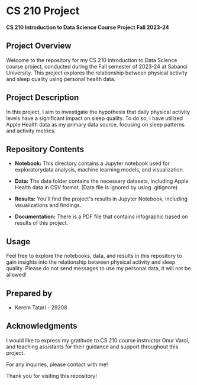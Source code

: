 # CS 210 Project

**CS 210 Introduction to Data Science Course Project**
**Fall 2023-24**

## Project Overview

Welcome to the repository for my CS 210 Introduction to Data Science course project, conducted during the Fall semester of 2023-24 at Sabanci University. This project explores the relationship between physical activity and sleep quality using personal health data.

## Project Description

In this project, I aim to investigate the hypothesis that daily physical activity levels have a significant impact on sleep quality. To do so, I have utilized Apple Health data as my primary data source, focusing on sleep patterns and activity metrics.

## Repository Contents

- **Notebook:** This directory contains a Jupyter notebook used for exploratorydata analysis, machine learning models, and visualization.

- **Data:** The data folder contains the necessary datasets, including Apple Health data in CSV format. (Data file is ignored by using .gitignore)

- **Results:** You'll find the project's results in Jupyter Notebook, including visualizations and findings.

- **Documentation:** There is a PDF file that contains infographic based on results of this project.

## Usage

Feel free to explore the notebooks, data, and results in this repository to gain insights into the relationship between physical activity and sleep quality. Please do not send messages to use my personal data, it will not be allowed!

## Prepared by

- Kerem Tatari - 29208

## Acknowledgments

I would like to express my gratitude to CS 210 course instructor Onur Varol, and teaching assistants for their guidance and support throughout this project.

For any inquiries, please contact with me!

Thank you for visiting this repository!
